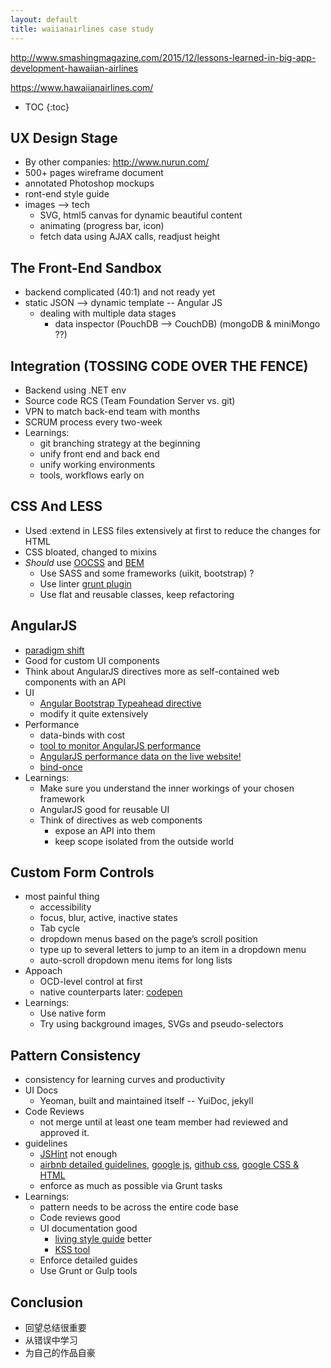 ```yaml
---
layout: default
title: waiianairlines case study
---
```


<http://www.smashingmagazine.com/2015/12/lessons-learned-in-big-app-development-hawaiian-airlines>

<https://www.hawaiianairlines.com/>

* TOC
{:toc}

## UX Design Stage
- By other companies: <http://www.nurun.com/>
- 500+ pages wireframe document
- annotated Photoshop mockups
- ront-end style guide
- images --> tech
  - SVG, html5 canvas for dynamic beautiful content
  - animating (progress bar, icon)
  - fetch data using AJAX calls, readjust height

## The Front-End Sandbox
- backend complicated (40:1) and not ready yet
- static JSON --> dynamic template -- Angular JS
  - dealing with multiple data stages
    - data inspector (PouchDB --> CouchDB) (mongoDB & miniMongo ??)

## Integration (TOSSING CODE OVER THE FENCE)
- Backend using .NET env
- Source code RCS (Team Foundation Server vs. git)
- VPN to match back-end team with months
- SCRUM process every two-week
- Learnings:
  - git branching strategy at the beginning
  - unify front end and back end
  - unify working environments
  - tools, workflows early on

## CSS And LESS
- Used :extend in LESS files extensively at first to reduce the changes for HTML
- CSS bloated, changed to mixins
- _Should_ use [OOCSS](http://www.smashingmagazine.com/2011/12/an-introduction-to-object-oriented-css-oocss/)
  and [BEM](https://css-tricks.com/bem-101/)
  - Use SASS and some frameworks (uikit, bootstrap) ?
  - Use linter [grunt plugin](https://github.com/jgable/grunt-lesslint)
  - Use flat and reusable classes, keep refactoring

## AngularJS
- [paradigm shift](http://stackoverflow.com/questions/14994391/thinking-in-angularjs-if-i-have-a-jquery-background)
- Good for custom UI components
- Think about AngularJS directives more as self-contained web components with an API
- UI
  - [Angular Bootstrap Typeahead directive](https://angular-ui.github.io/bootstrap/)
  - modify it quite extensively
- Performance
  - data-binds with cost
  - [tool to monitor AngularJS performance](https://github.com/blndspt/ngPerformance)
  - [AngularJS performance data on the live website!](https://www.hawaiianairlines.com/?performance=true)
  - [bind-once](https://github.com/Pasvaz/bindonce)
- Learnings:
  - Make sure you understand the inner workings of your chosen framework
  - AngularJS good for reusable UI
  - Think of directives as web components
    - expose an API into them
    - keep scope isolated from the outside world

## Custom Form Controls
- most painful thing
  - accessibility
  - focus, blur, active, inactive states
  - Tab cycle
  - dropdown menus based on the page’s scroll position
  - type up to several letters to jump to an item in a dropdown menu
  - auto-scroll dropdown menu items for long lists
- Appoach
  - OCD-level control at first
  - native counterparts later: [codepen](http://codepen.io/inorganik/pen/QjqzwG)
- Learnings:
  - Use native form
  - Try using background images, SVGs and pseudo-selectors

## Pattern Consistency
- consistency for learning curves and productivity
- UI Docs
  - Yeoman, built and maintained itself -- YuiDoc, jekyll
- Code Reviews
  - not merge until at least one team member had reviewed and approved it.
- guidelines
  - [JSHint](http://jshint.com/) not enough
  - [airbnb detailed guidelines](https://github.com/airbnb/javascript),
    [google js](http://google-styleguide.googlecode.com/svn/trunk/javascriptguide.xml),
    [github css](http://primercss.io/),
    [google CSS & HTML](http://google-styleguide.googlecode.com/svn/trunk/htmlcssguide.xml)
  - enforce as much as possible via Grunt tasks
- Learnings:
  - pattern needs to be across the entire code base
  - Code reviews good
  - UI documentation good
    - [living style guide](http://www.smashingmagazine.com/2015/04/an-in-depth-overview-of-living-style-guide-tools/) better
    - [KSS tool](http://warpspire.com/kss/styleguides/)
  - Enforce detailed guides
  - Use Grunt or Gulp tools

## Conclusion
- 回望总结很重要
- 从错误中学习
- 为自己的作品自豪
